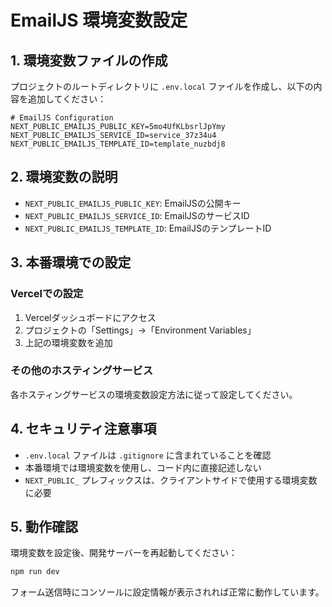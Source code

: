 # EmailJS 環境変数設定

## 1. 環境変数ファイルの作成

プロジェクトのルートディレクトリに `.env.local` ファイルを作成し、以下の内容を追加してください：

```env
# EmailJS Configuration
NEXT_PUBLIC_EMAILJS_PUBLIC_KEY=5mo4UfKLbsrlJpYmy
NEXT_PUBLIC_EMAILJS_SERVICE_ID=service_37z34u4
NEXT_PUBLIC_EMAILJS_TEMPLATE_ID=template_nuzbdj8
```

## 2. 環境変数の説明

- `NEXT_PUBLIC_EMAILJS_PUBLIC_KEY`: EmailJSの公開キー
- `NEXT_PUBLIC_EMAILJS_SERVICE_ID`: EmailJSのサービスID
- `NEXT_PUBLIC_EMAILJS_TEMPLATE_ID`: EmailJSのテンプレートID

## 3. 本番環境での設定

### Vercelでの設定
1. Vercelダッシュボードにアクセス
2. プロジェクトの「Settings」→「Environment Variables」
3. 上記の環境変数を追加

### その他のホスティングサービス
各ホスティングサービスの環境変数設定方法に従って設定してください。

## 4. セキュリティ注意事項

- `.env.local` ファイルは `.gitignore` に含まれていることを確認
- 本番環境では環境変数を使用し、コード内に直接記述しない
- `NEXT_PUBLIC_` プレフィックスは、クライアントサイドで使用する環境変数に必要

## 5. 動作確認

環境変数を設定後、開発サーバーを再起動してください：

```bash
npm run dev
```

フォーム送信時にコンソールに設定情報が表示されれば正常に動作しています。 